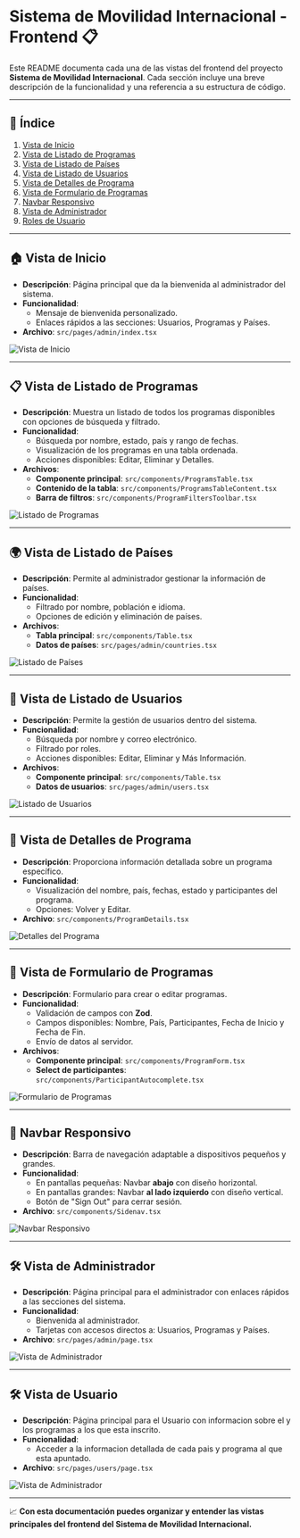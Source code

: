 # Sistema de Movilidad Internacional - Frontend 📋

Este README documenta cada una de las vistas del frontend del proyecto **Sistema de Movilidad Internacional**. Cada sección incluye una breve descripción de la funcionalidad y una referencia a su estructura de código.

---

## 📜 **Índice**
1. [Vista de Inicio](#vista-de-inicio)
2. [Vista de Listado de Programas](#vista-de-listado-de-programas)
3. [Vista de Listado de Países](#vista-de-listado-de-paises)
4. [Vista de Listado de Usuarios](#vista-de-listado-de-usuarios)
5. [Vista de Detalles de Programa](#vista-de-detalles-de-programa)
6. [Vista de Formulario de Programas](#vista-de-formulario-de-programas)
7. [Navbar Responsivo](#navbar-responsivo)
8. [Vista de Administrador](#vista-de-administrador)
9. [Roles de Usuario](#roles-de-usuario)

---

## 🏠 **Vista de Inicio**
- **Descripción**: Página principal que da la bienvenida al administrador del sistema.
- **Funcionalidad**:
  - Mensaje de bienvenida personalizado.
  - Enlaces rápidos a las secciones: Usuarios, Programas y Países.
- **Archivo**: `src/pages/admin/index.tsx`

![Vista de Inicio](./Admin-Principal.PNG)

---

## 📋 **Vista de Listado de Programas**
- **Descripción**: Muestra un listado de todos los programas disponibles con opciones de búsqueda y filtrado.
- **Funcionalidad**:
  - Búsqueda por nombre, estado, país y rango de fechas.
  - Visualización de los programas en una tabla ordenada.
  - Acciones disponibles: Editar, Eliminar y Detalles.
- **Archivos**:
  - **Componente principal**: `src/components/ProgramsTable.tsx`
  - **Contenido de la tabla**: `src/components/ProgramsTableContent.tsx`
  - **Barra de filtros**: `src/components/ProgramFiltersToolbar.tsx`

![Listado de Programas](Admin-Programs.PNG)

---

## 🌍 **Vista de Listado de Países**
- **Descripción**: Permite al administrador gestionar la información de países.
- **Funcionalidad**:
  - Filtrado por nombre, población e idioma.
  - Opciones de edición y eliminación de países.
- **Archivos**:
  - **Tabla principal**: `src/components/Table.tsx`
  - **Datos de países**: `src/pages/admin/countries.tsx`

![Listado de Países](Admin-Countries.PNG)

---

## 👤 **Vista de Listado de Usuarios**
- **Descripción**: Permite la gestión de usuarios dentro del sistema.
- **Funcionalidad**:
  - Búsqueda por nombre y correo electrónico.
  - Filtrado por roles.
  - Acciones disponibles: Editar, Eliminar y Más Información.
- **Archivos**:
  - **Componente principal**: `src/components/Table.tsx`
  - **Datos de usuarios**: `src/pages/admin/users.tsx`

![Listado de Usuarios](Admin-Users.PNG)

---

## 📄 **Vista de Detalles de Programa**
- **Descripción**: Proporciona información detallada sobre un programa específico.
- **Funcionalidad**:
  - Visualización del nombre, país, fechas, estado y participantes del programa.
  - Opciones: Volver y Editar.
- **Archivo**: `src/components/ProgramDetails.tsx`

![Detalles del Programa](Detalles-Programa.PNG)

---

## 📝 **Vista de Formulario de Programas**
- **Descripción**: Formulario para crear o editar programas.
- **Funcionalidad**:
  - Validación de campos con **Zod**.
  - Campos disponibles: Nombre, País, Participantes, Fecha de Inicio y Fecha de Fin.
  - Envío de datos al servidor.
- **Archivos**:
  - **Componente principal**: `src/components/ProgramForm.tsx`
  - **Select de participantes**: `src/components/ParticipantAutocomplete.tsx`

![Formulario de Programas](editar-programa.PNG)

---

## 📌 **Navbar Responsivo**
- **Descripción**: Barra de navegación adaptable a dispositivos pequeños y grandes.
- **Funcionalidad**:
  - En pantallas pequeñas: Navbar **abajo** con diseño horizontal.
  - En pantallas grandes: Navbar **al lado izquierdo** con diseño vertical.
  - Botón de "Sign Out" para cerrar sesión.
- **Archivo**: `src/components/Sidenav.tsx`

![Navbar Responsivo](navbar-responsive.PNG)

---

## 🛠️ **Vista de Administrador**
- **Descripción**: Página principal para el administrador con enlaces rápidos a las secciones del sistema.
- **Funcionalidad**:
  - Bienvenida al administrador.
  - Tarjetas con accesos directos a: Usuarios, Programas y Países.
- **Archivo**: `src/pages/admin/page.tsx`

![Vista de Administrador](Admin-Principal.PNG)

---
## 🛠️ **Vista de Usuario**
- **Descripción**: Página principal para el Usuario con informacion sobre el y los programas a los que esta inscrito.
- **Funcionalidad**:
  - Acceder a la informacion detallada de cada pais y programa al que esta apuntado.
- **Archivo**: `src/pages/users/page.tsx`

![Vista de Administrador](Usuario-Principal.PNG)

---


📈 **Con esta documentación puedes organizar y entender las vistas principales del frontend del Sistema de Movilidad Internacional.**

